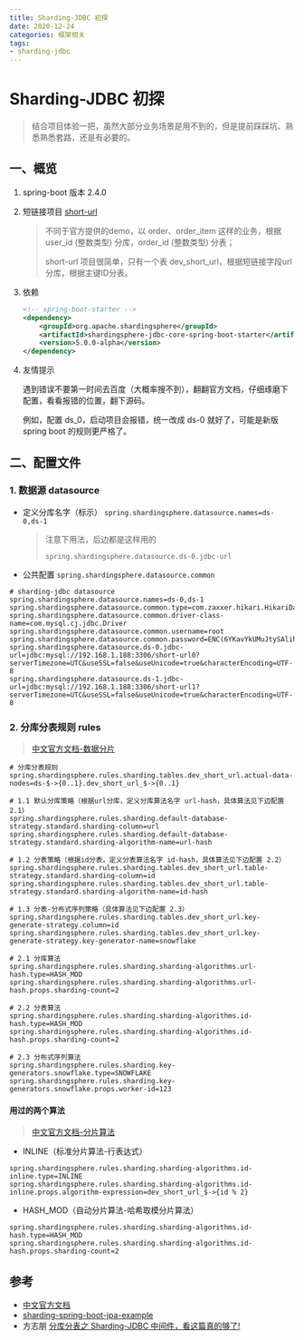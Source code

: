 ```yaml
---
title: Sharding-JDBC 初探
date: 2020-12-24
categories: 框架相关
tags:
- sharding-jdbc
---
```


# Sharding-JDBC 初探

> 结合项目体验一把，虽然大部分业务场景是用不到的，但是提前踩踩坑、熟悉熟悉套路，还是有必要的。

## 一、概览

1. spring-boot 版本 2.4.0

2. 短链接项目 [short-url](https://github.com/AmosWang0626/short-url)
   > 不同于官方提供的demo，以 order、order_item 这样的业务，根据 user_id (整数类型) 分库，order_id (整数类型) 分表；
   >
   > short-url 项目很简单，只有一个表 dev_short_url，根据短链接字段url分库，根据主键ID分表。

3. 依赖

   ```xml
   <!-- spring-boot-starter -->
   <dependency>
       <groupId>org.apache.shardingsphere</groupId>
       <artifactId>shardingsphere-jdbc-core-spring-boot-starter</artifactId>
       <version>5.0.0-alpha</version>
   </dependency>
   ```

4. 友情提示

   遇到错误不要第一时间去百度（大概率搜不到），翻翻官方文档，仔细琢磨下配置，看看报错的位置，翻下源码。

   例如，配置 ds_0，启动项目会报错，统一改成 ds-0 就好了，可能是新版 spring boot 的规则更严格了。

## 二、配置文件

### 1. 数据源 datasource

- 定义分库名字（标示） `spring.shardingsphere.datasource.names=ds-0,ds-1`
  > 注意下用法，后边都是这样用的
  >
  > `spring.shardingsphere.datasource.ds-0.jdbc-url`

- 公共配置 `spring.shardingsphere.datasource.common`

```properties
# sharding-jdbc datasource
spring.shardingsphere.datasource.names=ds-0,ds-1
spring.shardingsphere.datasource.common.type=com.zaxxer.hikari.HikariDataSource
spring.shardingsphere.datasource.common.driver-class-name=com.mysql.cj.jdbc.Driver
spring.shardingsphere.datasource.common.username=root
spring.shardingsphere.datasource.common.password=ENC(6YKavYkUMuJtySAlihNSd3zBfz0GwtmMAIq/VrAq3YyuW9vgMpwBH5eRIc6VMSyY)
spring.shardingsphere.datasource.ds-0.jdbc-url=jdbc:mysql://192.168.1.188:3306/short-url0?serverTimezone=UTC&useSSL=false&useUnicode=true&characterEncoding=UTF-8
spring.shardingsphere.datasource.ds-1.jdbc-url=jdbc:mysql://192.168.1.188:3306/short-url1?serverTimezone=UTC&useSSL=false&useUnicode=true&characterEncoding=UTF-8
```

### 2. 分库分表规则 rules

> [中文官方文档-数据分片](https://shardingsphere.apache.org/document/current/cn/user-manual/shardingsphere-jdbc/configuration/spring-boot-starter/sharding/)

```properties
# 分库分表规则
spring.shardingsphere.rules.sharding.tables.dev_short_url.actual-data-nodes=ds-$->{0..1}.dev_short_url_$->{0..1}

# 1.1 默认分库策略（根据url分库，定义分库算法名字 url-hash，具体算法见下边配置 2.1）
spring.shardingsphere.rules.sharding.default-database-strategy.standard.sharding-column=url
spring.shardingsphere.rules.sharding.default-database-strategy.standard.sharding-algorithm-name=url-hash

# 1.2 分表策略（根据id分表，定义分表算法名字 id-hash，具体算法见下边配置 2.2）
spring.shardingsphere.rules.sharding.tables.dev_short_url.table-strategy.standard.sharding-column=id
spring.shardingsphere.rules.sharding.tables.dev_short_url.table-strategy.standard.sharding-algorithm-name=id-hash

# 1.3 分表-分布式序列策略（具体算法见下边配置 2.3）
spring.shardingsphere.rules.sharding.tables.dev_short_url.key-generate-strategy.column=id
spring.shardingsphere.rules.sharding.tables.dev_short_url.key-generate-strategy.key-generator-name=snowflake

# 2.1 分库算法
spring.shardingsphere.rules.sharding.sharding-algorithms.url-hash.type=HASH_MOD
spring.shardingsphere.rules.sharding.sharding-algorithms.url-hash.props.sharding-count=2

# 2.2 分表算法
spring.shardingsphere.rules.sharding.sharding-algorithms.id-hash.type=HASH_MOD
spring.shardingsphere.rules.sharding.sharding-algorithms.id-hash.props.sharding-count=2

# 2.3 分布式序列算法
spring.shardingsphere.rules.sharding.key-generators.snowflake.type=SNOWFLAKE
spring.shardingsphere.rules.sharding.key-generators.snowflake.props.worker-id=123
```

#### 用过的两个算法

> [中文官方文档-分片算法](https://shardingsphere.apache.org/document/current/cn/user-manual/shardingsphere-jdbc/configuration/built-in-algorithm/sharding/)

- INLINE（标准分片算法-行表达式）

```properties
spring.shardingsphere.rules.sharding.sharding-algorithms.id-inline.type=INLINE
spring.shardingsphere.rules.sharding.sharding-algorithms.id-inline.props.algorithm-expression=dev_short_url_$->{id % 2}
```

- HASH_MOD（自动分片算法-哈希取模分片算法）

```properties
spring.shardingsphere.rules.sharding.sharding-algorithms.id-hash.type=HASH_MOD
spring.shardingsphere.rules.sharding.sharding-algorithms.id-hash.props.sharding-count=2
```

## 参考

- [中文官方文档](https://shardingsphere.apache.org/document/current/cn/overview/)
- [sharding-spring-boot-jpa-example](https://gitee.com/AmosWang/shardingsphere/tree/master/examples/shardingsphere-jdbc-example/sharding-example/sharding-spring-boot-jpa-example)
- 方志朋 [分库分表之 Sharding-JDBC 中间件，看这篇真的够了!](https://mp.weixin.qq.com/s/-JwIS3MmNFl0b2rEQLcZSg)
